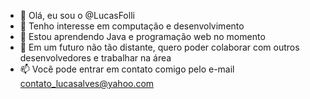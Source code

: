 - 👋 Olá, eu sou o @LucasFolli
- 👀 Tenho interesse em computação e desenvolvimento
- 🌱 Estou aprendendo Java e programação web no momento
- 💞️ Em um futuro não tão distante, quero poder colaborar com outros desenvolvedores e trabalhar na área
- 📫 Você pode entrar em contato comigo pelo e-mail contato_lucasalves@yahoo.com

<!---
LucasFolli/LucasFolli is a ✨ special ✨ repository because its `README.md` (this file) appears on your GitHub profile.
You can click the Preview link to take a look at your changes.
--->
